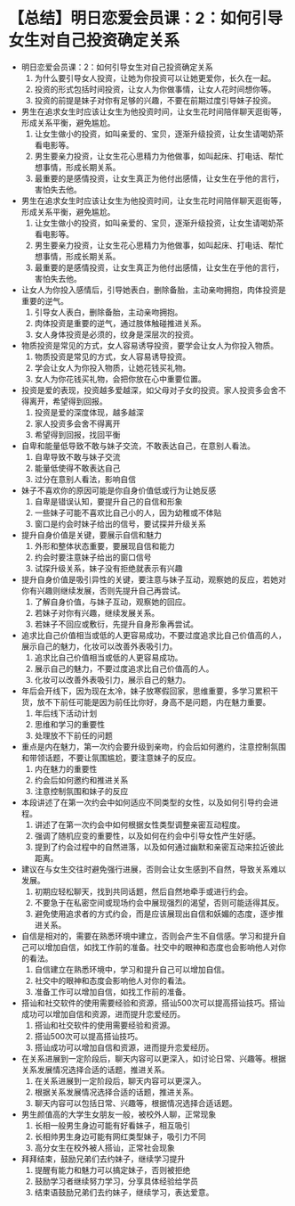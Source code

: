 # 【总结】明日恋爱会员课：2：如何引导女生对自己投资确定关系

-   明日恋爱会员课：2：如何引导女生对自己投资确定关系
    1.  为什么要引导女人投资，让她为你投资可以让她更爱你，长久在一起。
    2.  投资的形式包括时间投资，让女人为你做事情，让女人花时间想你等。
    3.  投资的前提是妹子对你有足够的兴趣，不要在前期过度引导妹子投资。
-   男生在追求女生时应该让女生为他投资时间，让女生花时间陪伴聊天逛街等，形成关系平衡，避免尴尬。
    1.  让女生做小的投资，如叫亲爱的、宝贝，逐渐升级投资，让女生请喝奶茶看电影等。
    2.  男生要亲力投资，让女生花心思精力为他做事，如叫起床、打电话、帮忙想事情，形成长期关系。
    3.  最重要的是感情投资，让女生真正为他付出感情，让女生在乎他的言行，害怕失去他。
-   男生在追求女生时应该让女生为他投资时间，让女生花时间陪伴聊天逛街等，形成关系平衡，避免尴尬。
    1.  让女生做小的投资，如叫亲爱的、宝贝，逐渐升级投资，让女生请喝奶茶看电影等。
    2.  男生要亲力投资，让女生花心思精力为他做事，如叫起床、打电话、帮忙想事情，形成长期关系。
    3.  最重要的是感情投资，让女生真正为他付出感情，让女生在乎他的言行，害怕失去他。
-   让女人为你投入感情后，引导她表白，删除备胎，主动亲吻拥抱，肉体投资是重要的逆气。
    1.  引导女人表白，删除备胎，主动亲吻拥抱。
    2.  肉体投资是重要的逆气，通过肢体触碰推进关系。
    3.  女人身体投资是必须的，纹身是深层次的投资。
-   物质投资是常见的方式，女人容易诱导投资，要学会让女人为你投入物质。
    1.  物质投资是常见的方式，女人容易诱导投资。
    2.  学会让女人为你投入物质，让她花钱买礼物。
    3.  女人为你花钱买礼物，会把你放在心中重要位置。
-   投资是爱的表现，投资越多爱越深，如父母对子女的投资。家人投资多会舍不得离开，希望得到回报。
    1.  投资是爱的深度体现，越多越深
    2.  家人投资多会舍不得离开
    3.  希望得到回报，找回平衡
-   自卑和能量低导致不敢与妹子交流，不敢表达自己，在意别人看法。
    1.  自卑导致不敢与妹子交流
    2.  能量低使得不敢表达自己
    3.  过分在意别人看法，影响自信
-   妹子不喜欢你的原因可能是你自身价值低或行为让她反感
    1.  自卑是错误认知，要提升自己的自信和形象
    2.  一些妹子可能不喜欢比自己小的人，因为幼稚或不体贴
    3.  窗口是约会时妹子给出的信号，要试探并升级关系
-   提升自身价值是关键，要展示自信和魅力
    1.  外形和整体状态重要，要展现自信和能力
    2.  约会时要注意妹子给出的窗口信号
    3.  试探升级关系，妹子没有拒绝就表示有兴趣
-   提升自身价值是吸引异性的关键，要注意与妹子互动，观察她的反应，若她对你有兴趣则继续发展，否则先提升自己再尝试。
    1.  了解自身价值，与妹子互动，观察她的回应。
    2.  若妹子对你有兴趣，继续发展关系。
    3.  若妹子不回应或敷衍，先提升自身形象再尝试。
-   追求比自己价值相当或低的人更容易成功，不要过度追求比自己价值高的人，展示自己的魅力，化妆可以改善外表吸引力。
    1.  追求比自己价值相当或低的人更容易成功。
    2.  展示自己的魅力，不要过度追求比自己价值高的人。
    3.  化妆可以改善外表吸引力，展示自己的魅力。
-   年后会开线下，因为现在太冷，妹子放寒假回家，思维重要，多学习累积干货，放不下前任可能是因为前任比你好，身高不是问题，内在魅力重要。
    1.  年后线下活动计划
    2.  思维和学习的重要性
    3.  处理放不下前任的问题
-   重点是内在魅力，第一次约会要升级到亲吻，约会后如何邀约，注意控制氛围和带领话题，不要让氛围尴尬，要注意妹子的反应。
    1.  内在魅力的重要性
    2.  约会后如何邀约和推进关系
    3.  注意控制氛围和妹子的反应
-   本段讲述了在第一次约会中如何适应不同类型的女性，以及如何引导约会进程。 
    1.  讲述了在第一次约会中如何根据女性类型调整亲密互动程度。
    2.  强调了随机应变的重要性，以及如何在约会中引导女性产生好感。
    3.  提到了约会过程中的自然进落，以及如何通过幽默和亲密互动来拉近彼此距离。
-   建议在与女生交往时避免强行进展，否则会让女生感到不自然，导致关系难以发展。
    1.  初期应轻松聊天，找到共同话题，然后自然地牵手或进行约会。
    2.  不要急于在私密空间或现场约会中展现强烈的渴望，否则可能适得其反。
    3.  避免使用追求者的方式约会，而是应该展现出自信和妖媚的态度，逐步推进关系。
-   自信是相对的，需要在熟悉环境中建立，否则会产生不自信感。学习和提升自己可以增加自信，如找工作前的准备。社交中的眼神和态度也会影响他人对你的看法。
    1.  自信建立在熟悉环境中，学习和提升自己可以增加自信。
    2.  社交中的眼神和态度会影响他人对你的看法。
    3.  准备工作可以增加自信，如找工作前的准备。
-   搭讪和社交软件的使用需要经验和资源，搭讪500次可以提高搭讪技巧。搭讪成功可以增加自信和资源，进而提升恋爱经历。
    1.  搭讪和社交软件的使用需要经验和资源。
    2.  搭讪500次可以提高搭讪技巧。
    3.  搭讪成功可以增加自信和资源，进而提升恋爱经历。
-   在关系进展到一定阶段后，聊天内容可以更深入，如讨论日常、兴趣等。根据关系发展情况选择合适的话题，推进关系。
    1.  在关系进展到一定阶段后，聊天内容可以更深入。
    2.  根据关系发展情况选择合适的话题，推进关系。
    3.  聊天内容可以包括日常、兴趣等，根据情况选择合适话题。
-   男生颜值高的大学生女朋友一般，被校外人聊，正常现象
    1.  长相一般男生身边可能有好看妹子，相互吸引
    2.  长相帅男生身边可能有网红类型妹子，吸引力不同
    3.  高分女生在校外被人搭讪，正常社会现象
-   拜拜结束，鼓励兄弟们去约妹子，继续学习提升
    1.  提醒有能力和魅力可以搞定妹子，否则被拒绝
    2.  鼓励学习者继续努力学习，分享具体经验给学员
    3.  结束语鼓励兄弟们去约妹子，继续学习，表达爱意。